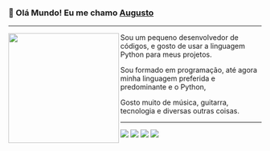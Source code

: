 ###                    🎈 Olá Mundo! Eu me chamo [Augusto](https://bit.ly/3QlK61E)
--------------------------------
<img align="left" height="220" src="https://miro.medium.com/max/2400/1*P0RngeWM4C33v5p3lBs2vw.png"/>



<p> 
Sou um pequeno desenvolvedor de códigos, e gosto de usar a linguagem Python para meus projetos.</p>
<p> 
   Sou formado em programação, até agora minha linguagem preferida e predominante e o Python,
    
   Gosto muito de música, guitarra, tecnologia e diversas outras coisas.
    
  ----------------------------------------------------------------------------------------------------------
</p>
    
<a href="https://bit.ly/3QlK61E" target="_blank"><img src="https://img.shields.io/badge/YouTube-FF0000?style=for-the-badge&logo=youtube&logoColor=white" target="_blank"></a>
<a href="https://instagram.com/guto.busetti" target="_blank"><img src="https://img.shields.io/badge/-Instagram-%23E4405F?style=for-the-badge&logo=instagram&logoColor=white" target="_blank"></a>
<a href = "mailto:guto.busetti@gmail.com"><img src="https://img.shields.io/badge/Gmail-D14836?style=for-the-badge&logo=gmail&logoColor=white" target="_blank"></a>
 <a href="https://discord.gg/XbpmedTSez"><img src='https://img.shields.io/badge/Discord-7289DA?style=for-the-badge&logo=discord&logoColor=white'/></a>
